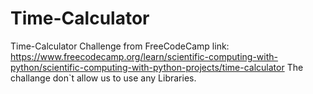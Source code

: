 # Time-Calculator
Time-Calculator Challenge from FreeCodeCamp 
link: https://www.freecodecamp.org/learn/scientific-computing-with-python/scientific-computing-with-python-projects/time-calculator
The challange don`t allow us to use any Libraries.
